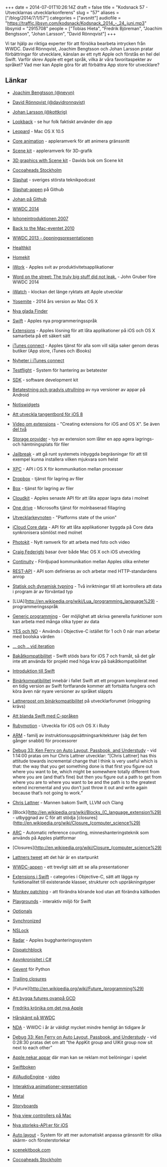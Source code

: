 +++
date = 2014-07-01T10:26:14Z
draft = false
title = "Kodsnack 57 - Utvecklarnas utvecklarkonferens"
slug = "57"
aliases = ["/blog/2014/7/1/57"]
categories = ["avsnitt"]
audiofile = "https://traffic.libsyn.com/kodsnack/Kodsnack_2014_-_24_juni.mp3"
libsynid = "2915708"
people = ["Tobias Hieta", "Fredrik Björeman", "Joachim Bengtsson", "Johan Larsson", "David Rönnqvist"]
+++

Vi tar hjälp av riktiga experter för att försöka bearbeta intrycken från WWDC. David Rönnqvist, Joachim Bengtsson och Johan Larsson pratar förbättringar för utvecklare, känslan av ett nytt Apple och förstås en hel del Swift. Varför skrev Apple ett eget språk, vilka är våra favoritaspekter av språket? Vad mer kan Apple göra för att förbättra App store för utvecklare?

## Länkar ##

* [Joachim Bengtsson (@nevyn)](https://www.twitter.com/nevyn)
* [David Rönnqvist (@davidronnqvist)](https://www.twitter.com/davidronnqvist)
* [Johan Larsson (@kottkrig)](https://www.twitter.com/kottkrig)

* [Lookback](https://lookback.io) - se hur folk faktiskt använder din app
* [Leopard](http://en.wikipedia.org/wiki/Mac_OS_X_Leopard) - Mac OS X 10.5
* [Core animation](http://en.wikipedia.org/wiki/Core_Animation) - appleramverk för att animera gränssnitt
* [Scene kit](https://developer.apple.com/library/prerelease/ios/documentation/SceneKit/Reference/SceneKit_Framework/index.html) - appleramverk för 3D-grafik
* [3D graphics with Scene kit](http://www.scenekitbook.com) - Davids bok om Scene kit
* [Cocoaheads Stockholm](http://www.meetup.com/CocoaHeads-Stockholm/)
* [Slashat](http://slashat.se) - sveriges största teknikpodcast
* [Slashat-appen](https://github.com/Slashat) på Github
* [Johan på Github](https://github.com/kottkrig)
* [WWDC 2014](https://developer.apple.com/wwdc/)
* [Iphoneintroduktionen 2007](https://www.youtube.com/watch?v=t4OEsI0Sc_s)
* [Back to the Mac-eventet 2010](https://www.youtube.com/playlist?list=PL6E1645BADEB54E16)
* [WWDC 2013 - öppningspresentationen](https://www.youtube.com/watch?v=ZIQ5zGOo6qE)
* [Healthkit](https://developer.apple.com/videos/wwdc/2014/?id=203)
* [Homekit](https://developer.apple.com/videos/wwdc/2014/?id=213)
* [iWork](http://www.apple.com/creativity-apps/mac/) - Apples svit av produktivitetsapplikationer
* [Word on the street: The truly big stuff did not leak.](https://twitter.com/gruber/status/473507289953861632) - John Gruber före WWDC 2014
* [iWatch](http://www.macrumors.com/roundup/iwatch/) - klockan det länge ryktats att Apple utvecklar
* [Yosemite](http://www.apple.com/osx/preview/) - 2014 års version av Mac OS X
* [Nya glada Finder](http://rack.3.mshcdn.com/media/ZgkyMDE0LzA2LzA1LzY1L2ZpbmRyZS43N2MyNi5qcGcKcAl0aHVtYgk4NTB4ODUwPgplCWpwZw/f785dd47/c13/findre.jpg)
* [Swift](https://developer.apple.com/swift/) - Apples nya programmeringsspråk
* [Extensions](https://developer.apple.com/library/prerelease/ios/documentation/General/Conceptual/ExtensibilityPG/indexhtml#//apple_ref/doc/uid/TP40014214) - Apples lösning för att låta applikationer på iOS och OS X samarbeta på ett säkert sätt
* [iTunes connect](https://itunesconnect.apple.com) - Apples tjänst för alla som vill sälja saker genom deras butiker (App store, iTunes och iBooks)
* [Nyheter i iTunes connect](https://developer.apple.com/videos/wwdc/2014/?id=302)
* [Testflight](https://developer.apple.com/support/appstore/TestFlight/) - System för hantering av betatester
* [SDK](http://en.wikipedia.org/wiki/Software_development_kit) - software development kit
* [Betatestning och gradvis utrullning](https://support.google.com/googleplay/android-developer/answer/3131213?hl=en) av nya versioner av appar på Android
* [Notiswidgets](https://developer.apple.com/library/prerelease/ios/documentation/General/Conceptual/ExtensibilityPG/NotificationCenter.html)
* [Att utveckla tangentbord för iOS 8](https://developer.apple.com/library/prerelease/ios/documentation/General/Conceptual/ExtensibilityPG/Keyboard.html)
* [Video om extensions](https://developer.apple.com/videos/wwdc/2014/?id=205) - "Creating extensions for iOS and OS X". Se även [del två](https://developer.apple.com/videos/wwdc/2014/?id=217)
* [Storage provider](https://developer.apple.com/library/prerelease/ios/documentation/General/Conceptual/ExtensibilityPG/FileProvider.html#//apple_ref/doc/uid/TP40014214-CH18-SW1) - typ av extension som låter en app agera lagrings- och hämtningsplats för filer
* [Jailbreak](http://en.wikipedia.org/wiki/IOS_jailbreaking) - att gå runt systemets inbyggda begräsningar för att till exempel kunna installera vilken mjukvara som helst
* [XPC](https://developer.apple.com/library/mac/documentation/macosx/conceptual/bpsystemstartup/chapters/CreatingXPCServices.html) - API i OS X för kommunikation mellan processer
* [Dropbox](https://www.dropbox.com) - tjänst för lagring av filer
* [Box](https://www.box.com) - tjänst för lagring av filer
* [Cloudkit](https://developer.apple.com/icloud/documentation/cloudkit-storage/) - Apples senaste API för att låta appar lagra data i molnet
* [One drive](https://onedrive.live.com/about/sv-se/) - Microsofts tjänst för molnbaserad fillagring
* [Utvecklarkeynoten](https://developer.apple.com/videos/wwdc/2014/?id=102) - "Platforms state of the union"
* [iCloud Core data](https://developer.apple.com/library/ios/documentation/General/Conceptual/iCloudDesignGuide/Chapters/DesignForCoreDataIniCloud.html) - API för att låta applikationer byggda på Core data synkronisera sömlöst med molnet
* [Photokit](https://developer.apple.com/library/prerelease/ios/documentation/Photos/Reference/Photos_Framework/index.html) - Nytt ramverk för att arbeta med foto och video
* [Craig Federighi](http://en.wikipedia.org/wiki/Craig_Federighi) basar över både Mac OS X och iOS utveckling
* [Continuity](https://www.apple.com/ios/ios8/continuity/) - Fördjupad kommunikation mellan Apples olika enheter
* [REST-API](http://en.wikipedia.org/wiki/Representational_state_transfer) - API som definieras av och arbetar med HTTP-standardens anrop 
* [Statisk och dynamisk typning](http://en.wikipedia.org/wiki/Type_system#Type_checking) - Två inriktningar till att kontrollera att data i program är av förväntad typ
* [LUA](http://en.wikipedia.org/wiki/Lua_(programming_language%29) - programmeringsspråk
* [Generic programming](http://en.wikipedia.org/wiki/Generic_programming) - Ger möjlighet att skriva generella funktioner som kan arbeta med många olika typer av data
* [YES och NO](http://stackoverflow.com/questions/690903/why-does-objective-c-use-yes-and-no-instead-of-1-and-0) - Används i Objective-C istället för 1 och 0 när man arbetar med boolska värden
* [... och .. vid iteration](http://en.wikipedia.org/wiki/Foreach_loop#Swift)
* [Bakåtkompatibilitet](http://stackoverflow.com/questions/24001778/do-swift-based-apps-work-on-os-x-10-9-ios-7-and-lower) - Swift stöds bara för iOS 7 och framåt, så det går inte att använda för projekt med höga krav på bakåtkompatibilitet
* [Introduktion till Swift](https://developer.apple.com/videos/wwdc/2014/?id=402)
* [Binärkompatibilitet](http://en.wikipedia.org/wiki/Binary_code_compatibility) innebär i fallet Swift att ett program kompilerat med en tidig version av Swift fortfarande kommer att fortsätta fungera och köra även när nyare versioner av språket släppts
* [Lattnerpost om binärkompatibilitet](https://devforums.apple.com/message/989931#989931) på utvecklarforumet (inloggning krävs)
* [Att blanda Swift med C-språken](https://developer.apple.com/library/prerelease/ios/documentation/Swift/Conceptual/BuildingCocoaApps/InteractingWithObjective-CAPIs.html#//apple_ref/doc/uid/TP40014216-CH4-XID_26)
* [Rubymotion](http://www.rubymotion.com) - Utveckla för iOS och OS X i Ruby
* [ARM](http://en.wikipedia.org/wiki/ARM_architecture) - familj av instruktionsuppsättningsarkitekturer (säg det fem gånger snabbt) för processorer
* [Debug 33: Ken Ferry on Auto Layout, Passbook, and Understudy](http://www.imore.com/debug-33-ken-ferry-auto-layout-passbook-and-understudy) - vid 1:14:00 pratas om hur Chris Lattner utvecklar: “[Chris Lattner] has this attitude towards incremental change that I think is very useful which is that: the way that you get something done is that first you figure out where you want to be, which might be somewhere totally different from where you are (and that’s fine) but then you figure out a path to get from where you are to where you want to be and the path is to the greatest extend incremental and you don’t just throw it out and write again because that’s not going to work.”
* [Chris Lattner](http://www.nondot.org/sabre/) - Mannen bakom Swift, LLVM och Clang
* [Block](http://en.wikipedia.org/wiki/Blocks_(C_language_extension%29) - utbyggnad av C för att stödja [closures](http://en.wikipedia.org/wiki/Closure_(computer_science%29)
* [ARC](http://en.wikipedia.org/wiki/Automatic_Reference_Counting) - Automatic reference counting, minneshanteringsteknik som används på Apples plattformar
* [Closures](http://en.wikipedia.org/wiki/Closure_(computer_science%29)
* [Lattners tweet](https://twitter.com/clattner_llvm/status/474082459860992000) att det här är en startpunkt
* [WWDC-appen](https://itunes.apple.com/se/app/wwdc/id640199958?mt=8) - ett trevligt sätt att se alla presentationer
* [Extensions i Swift](https://developer.apple.com/library/prerelease/ios/documentation/swift/conceptual/swift_programming_language/Extensions.html#//apple_ref/doc/uid/TP40014097-CH24-XID_191) - categories i Objective-C, sätt att lägga ny funktionalitet till existerande klasser, strukturer och uppräkningstyper
* [Monkey patching](http://en.wikipedia.org/wiki/Monkey_patch) - att förändra körande kod utan att förändra källkoden
* [Playgrounds](https://developer.apple.com/library/prerelease/ios/recipes/xcode_help-source_editor/ExploringandEvaluatingSwiftCodeinaPlayground/ExploringandEvaluatingSwiftCodeinaPlayground.html) - interaktiv miljö för Swift
* [Optionals](https://medium.com/@rrridges/swift-optionals-a10dcfd8aab5)
* [Synchronized](http://stackoverflow.com/questions/6317889/what-does-synchronized-do)
* [NSLock](https://developer.apple.com/library/mac/documentation/cocoa/reference/foundation/Classes/NSLock_Class/Reference/Reference.html)
* [Radar](https://bugreport.apple.com) - Apples bugghanteringssystem
* [Dispatchblock](http://cocoasamurai.blogspot.se/2009/09/guide-to-blocks-grand-central-dispatch.html)
* [Asynkronisitet i C#](http://msdn.microsoft.com/en-us/library/hh191443.aspx)
* [Gevent](http://www.gevent.org) för Python
* [Trailing closures](https://developer.apple.com/library/prerelease/ios/documentation/swift/conceptual/swift_programming_language/Closures.html#//apple_ref/doc/uid/TP40014097-CH11-XID_126)
* [Future](http://en.wikipedia.org/wiki/Future_(programming%29)
* [Att bygga futures ovanpå GCD](https://www.mikeash.com/pyblog/friday-qa-2010-02-26-futures.html)
* [Fredriks krönika om det nya Apple](http://techworld.idg.se/2.2524/1.564782/swift-skapar-nya-mojligheter-for-framtiden)
* [Hårskämt på WWDC](https://www.youtube.com/watch?v=qPS4J3aJzkQ)
* [NDA](http://oleb.net/blog/2014/06/apple-lifted-beta-nda/) - WWDC i år är väldigt mycket mindre hemligt än tidigare år
* [Debug 33: Ken Ferry on Auto Layout, Passbook, and Understudy](http://www.imore.com/debug-33-ken-ferry-auto-layout-passbook-and-understudy) - vid 0:28:30  pratas det om att “the AppKit group and UIKit group now sit next to each other”
* [Apple nekar appar](http://appleinsider.com/articles/14/06/09/apple-alters-app-store-rules-starts-denying-apps-for-incentivized-ads-sharing) där man kan se reklam mot belöningar i spelet
* [Swiftboken](https://itunes.apple.com/us/book/the-swift-programming-language/id881256329?mt=11)
* [AVAudioEngine](https://developer.apple.com/library/prerelease/ios/documentation/AVFoundation/Reference/AVAudioEngine_Class/index.html) - [video](https://developer.apple.com/videos/wwdc/2014/?id=502)
* [Interaktiva animationer-presentation](https://developer.apple.com/videos/wwdc/2014/?id=419)
* [Metal](https://developer.apple.com/videos/wwdc/2014/?id=603)
* [Storyboards](https://developer.apple.com/library/ios/referencelibrary/GettingStarted/RoadMapiOS/SecondTutorial.html)
* [Nya view controllers på Mac](https://developer.apple.com/library/prerelease/mac/samplecode/ViewController/Introduction/Intro.html#//apple_ref/doc/uid/DTS10004233)
* [Nya storleks-API:er för iOS](https://developer.apple.com/videos/wwdc/2014/?id=216)
* [Auto layout](https://developer.apple.com/library/ios/documentation/userexperience/conceptual/AutolayoutPG/Introduction/Introduction.html) - System för att mer automatiskt anpassa gränssnitt för olika skärm- och fönsterstorlekar
* [scenekitbook.com](http://www.scenekitbook.com)
* [Cocoaheads Stockholm](http://www.meetup.com/CocoaHeads-Stockholm/)
